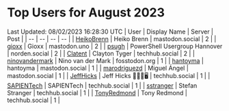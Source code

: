 # Top Users for August 2023
Last Updated: 08/02/2023 16:28:30 UTC
| User | Display Name | Server | Post |
| -- | -- | -- | -- |
| [HeikoBrenn](https://mastodon.social/@HeikoBrenn) | Heiko Brenn | mastodon.social | 2 |
| [gioxx](https://mastodon.uno/@gioxx) | Gioxx | mastodon.uno | 2 |
| [psugh](https://norden.social/@psugh) | PowerShell Usergroup Hannover | norden.social | 2 |
| [Clatent](https://techhub.social/@Clatent) | Clayton Tyger | techhub.social | 2 |
| [ninovandermark](https://fosstodon.org/@ninovandermark) | Nino van der Mark | fosstodon.org | 1 |
| [hantoyma](https://mastodon.social/@hantoyma) | hantoyma | mastodon.social | 1 |
| [marodriguezd](https://mastodon.social/@marodriguezd) | Miguel Ángel | mastodon.social | 1 |
| [JeffHicks](https://techhub.social/@JeffHicks) | Jeff Hicks 🐶🎼🍷🖥️ | techhub.social | 1 |
| [SAPIENTech](https://techhub.social/@SAPIENTech) | SAPIENTech | techhub.social | 1 |
| [sstranger](https://techhub.social/@sstranger) | Stefan Stranger | techhub.social | 1 |
| [TonyRedmond](https://techhub.social/@TonyRedmond) | Tony Redmond | techhub.social | 1 |
